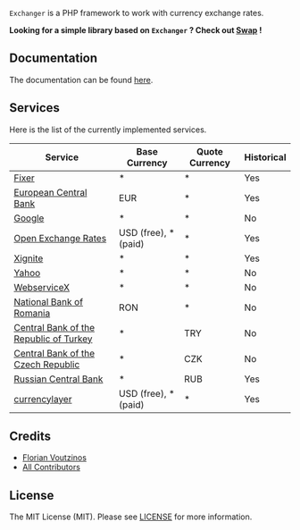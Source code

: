 `Exchanger` is a PHP framework to work with currency exchange rates.

**Looking for a simple library based on `Exchanger` ? Check out [Swap](https://github.com/florianv/swap) !**

## Documentation

The documentation can be found [here](https://github.com/florianv/exchanger/blob/master/doc/readme.md).

## Services

Here is the list of the currently implemented services.

| Service | Base Currency | Quote Currency | Historical |
|---------------------------------------------------------------------------|----------------------|----------------|----------------|
| [Fixer](http://fixer.io) | * | * | Yes |
| [European Central Bank](http://www.ecb.europa.eu/home/html/index.en.html) | EUR | * | Yes |
| [Google](http://www.google.com/finance) | * | * | No |
| [Open Exchange Rates](https://openexchangerates.org) | USD (free), * (paid) | * | Yes |
| [Xignite](https://www.xignite.com) | * | * | Yes |
| [Yahoo](https://finance.yahoo.com) | * | * | No |
| [WebserviceX](http://www.webservicex.net/ws/default.aspx) | * | * | No |
| [National Bank of Romania](http://www.bnr.ro) | RON | * | No |
| [Central Bank of the Republic of Turkey](http://www.tcmb.gov.tr) | * | TRY | No |
| [Central Bank of the Czech Republic](http://www.cnb.cz) | * | CZK | No |
| [Russian Central Bank](http://http://www.cbr.ru) | * | RUB | Yes |
| [currencylayer](https://currencylayer.com) | USD (free), * (paid) | * | Yes |

## Credits

- [Florian Voutzinos](https://github.com/florianv)
- [All Contributors](https://github.com/florianv/exchanger/contributors)

## License

The MIT License (MIT). Please see [LICENSE](https://github.com/florianv/exchanger/blob/master/LICENSE) for more information.
